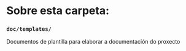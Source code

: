 # Sobre esta carpeta:

### `doc/templates/`

Documentos de plantilla para elaborar a documentación do proxecto